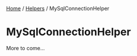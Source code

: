 [Home](/README.md) / [Helpers](/docs/helpers/README.md) / MySqlConnectionHelper

# MySqlConnectionHelper
More to come...
